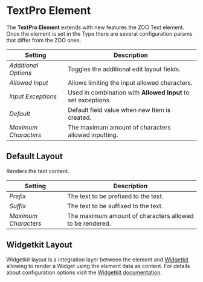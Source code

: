 # TextPro Element

The **TextPro Element** extends with new features the ZOO Text element. Once the element is set in the Type there are several configuration params that differ from the ZOO ones.

| Setting              | Description                                                   |
| -------------------- | ------------------------------------------------------------- |
| _Additional Options_ | Toggles the additional edit layout fields.                    |
| _Allowed Input_      | Allows limiting the input allowed characters.                 |
| _Input Exceptions_   | Used in combination with **Allowed Input** to set exceptions. |
| _Default_            | Default field value when new Item is created.                 |
| _Maximum Characters_ | The maximum amount of characters allowed inputting.           |

## Default Layout

Renders the text content.

| Setting              | Description                                              |
| -------------------- | -------------------------------------------------------- |
| _Prefix_             | The text to be prefixed to the text.                     |
| _Suffix_             | The text to be suffixed to the text.                     |
| _Maximum Characters_ | The maximum amount of characters allowed to be rendered. |

## Widgetkit Layout

Widgetkit layout is a integration layer between the element and [Widgetkit](http://yootheme.com/widgetkit) allowing to render a Widget using the element data as content. For details about configuration options visit the [Widgetkit documentation](https://yootheme.com/support/widgetkit/).
